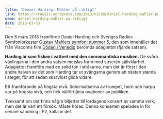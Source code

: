 ```yaml
---
title: 'Daniel Harding: Mahler på riktigt'
link: https://kraulis.wordpress.com/2013/03/08/daniel-harding-mahler-pa-riktigt/
name: daniel-harding-mahler-pa-riktigt
date: 2013-03-08
---
```

Den 8 mars 2013 framförde Daniel Harding och Sveriges Radios Symfoniorkester [Gustav Mahlers](http://sv.wikipedia.org/wiki/Gustav_Mahler) [symfoni nummer 5](http://sv.wikipedia.org/wiki/Symfoni_nr_5_(Mahler)), den som innehåller det från Viscontis film [Döden i Venedig](http://www.imdb.com/title/tt0067445/) berömda adagiettot (fjärde satsen).

**Harding är som fisken i vattnet med den senromantiska musiken.** De svåra växlingarna i den andra satsen mejslas fram med suverän självklarhet. Adagiettot framförs med en solid ton i stråkarna, men det är först i den andra halvan av det som Harding tar ut svängarna genom att nästan stanna i steget, för att sedan skarvlöst glida vidare.

Ett framförande på högsta nivå. Soloinsatserna av trumpet, horn och harpa var på högsta nivå, och fick välförtjänta ovationer av publiken.

Tveksamt om det finns några biljetter till lördagens konsert av samma verk, men det är värt ett försök. Måste höras. Denna konserten spelades in för senare sändning i P2, kolla in det.

